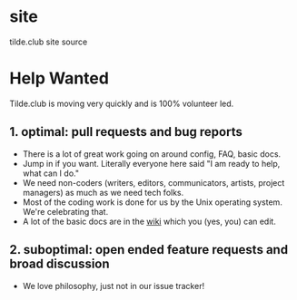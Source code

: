 # site
tilde.club site source

# Help Wanted
Tilde.club is moving very quickly and is 100% volunteer led.

## 1. optimal: pull requests and bug reports
- There is a lot of great work going on around config, FAQ, basic docs.
- Jump in if you want. Literally everyone here said "I am ready to help, what can I do."
- We need non-coders  (writers, editors, communicators, artists, project managers) as much as we need tech folks.
- Most of the coding work is done for us by the Unix operating system. We're celebrating that.
- A lot of the basic docs are in the [wiki](https://github.com/tildeclub/tilde.club/wiki) which you (yes, you) can edit.

## 2. suboptimal: open ended feature requests and broad discussion
- We love philosophy, just not in our issue tracker!
